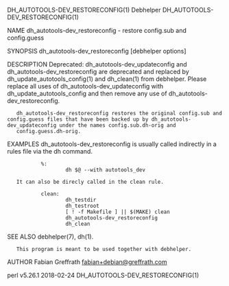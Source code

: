DH_AUTOTOOLS-DEV_RESTORECONFIG(1)                                                                 Debhelper                                                                 DH_AUTOTOOLS-DEV_RESTORECONFIG(1)

NAME
       dh_autotools-dev_restoreconfig - restore config.sub and config.guess

SYNOPSIS
       dh_autotools-dev_restoreconfig [debhelper options]

DESCRIPTION
       Deprecated: dh_autotools-dev_updateconfig and dh_autotools-dev_restoreconfig are deprecated and replaced by dh_update_autotools_config(1) and dh_clean(1) from debhelper.  Please replace all uses of
       dh_autotools-dev_updateconfig with dh_update_autotools_config and then remove any use of dh_autotools-dev_restoreconfig.

       dh_autotools-dev_restoreconfig restores the original config.sub and config.guess files that have been backed up by dh_autotools-dev_updateconfig under the names config.sub.dh-orig and
       config.guess.dh-orig.

EXAMPLES
       dh_autotools-dev_restoreconfig is usually called indirectly in a rules file via the dh command.

               %:
                       dh $@ --with autotools_dev

       It can also be direcly called in the clean rule.

               clean:
                       dh_testdir
                       dh_testroot
                       [ ! -f Makefile ] || $(MAKE) clean
                       dh_autotools-dev_restoreconfig
                       dh_clean

SEE ALSO
       debhelper(7), dh(1).

       This program is meant to be used together with debhelper.

AUTHOR
       Fabian Greffrath <fabian+debian@greffrath.com>

perl v5.26.1                                                                                      2018-02-24                                                                DH_AUTOTOOLS-DEV_RESTORECONFIG(1)
